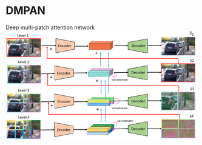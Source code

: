 # DMPAN
Deep multi-patch attention network
![image](https://github.com/Gazella019/DMPAN/blob/master/img.png)
